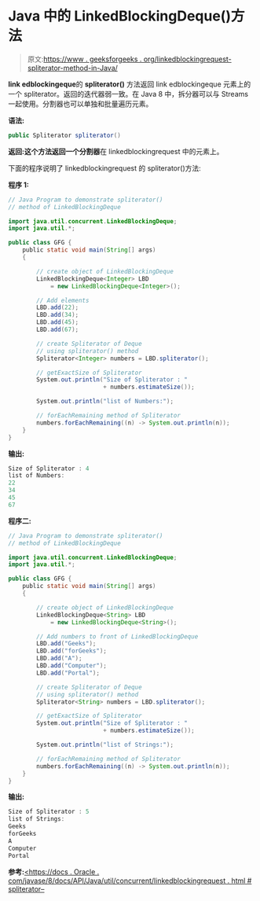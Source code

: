 # Java 中的 LinkedBlockingDeque()方法

> 原文:[https://www . geeksforgeeks . org/linkedblockingrequest-spliterator-method-in-Java/](https://www.geeksforgeeks.org/linkedblockingdeque-spliterator-method-in-java/)

**link edblockingeque**的 **spliterator()** 方法返回 link edblockingeque 元素上的一个 spliterator。返回的迭代器弱一致。在 Java 8 中，拆分器可以与 Streams 一起使用。分割器也可以单独和批量遍历元素。

**语法:**

```java
public Spliterator spliterator()
```

**返回:**这个方法返回一个**分割器**在 linkedblockingrequest 中的元素上。

下面的程序说明了 linkedblockingrequest 的 spliterator()方法:

**程序 1:**

```java
// Java Program to demonstrate spliterator()
// method of LinkedBlockingDeque

import java.util.concurrent.LinkedBlockingDeque;
import java.util.*;

public class GFG {
    public static void main(String[] args)
    {

        // create object of LinkedBlockingDeque
        LinkedBlockingDeque<Integer> LBD
            = new LinkedBlockingDeque<Integer>();

        // Add elements
        LBD.add(22);
        LBD.add(34);
        LBD.add(45);
        LBD.add(67);

        // create Spliterator of Deque
        // using spliterator() method
        Spliterator<Integer> numbers = LBD.spliterator();

        // getExactSize of Spliterator
        System.out.println("Size of Spliterator : "
                           + numbers.estimateSize());

        System.out.println("list of Numbers:");

        // forEachRemaining method of Spliterator
        numbers.forEachRemaining((n) -> System.out.println(n));
    }
}
```

**输出:**

```java
Size of Spliterator : 4
list of Numbers:
22
34
45
67

```

**程序二:**

```java
// Java Program to demonstrate spliterator()
// method of LinkedBlockingDeque

import java.util.concurrent.LinkedBlockingDeque;
import java.util.*;

public class GFG {
    public static void main(String[] args)
    {

        // create object of LinkedBlockingDeque
        LinkedBlockingDeque<String> LBD
            = new LinkedBlockingDeque<String>();

        // Add numbers to front of LinkedBlockingDeque
        LBD.add("Geeks");
        LBD.add("forGeeks");
        LBD.add("A");
        LBD.add("Computer");
        LBD.add("Portal");

        // create Spliterator of Deque
        // using spliterator() method
        Spliterator<String> numbers = LBD.spliterator();

        // getExactSize of Spliterator
        System.out.println("Size of Spliterator : "
                           + numbers.estimateSize());

        System.out.println("list of Strings:");

        // forEachRemaining method of Spliterator
        numbers.forEachRemaining((n) -> System.out.println(n));
    }
}
```

**输出:**

```java
Size of Spliterator : 5
list of Strings:
Geeks
forGeeks
A
Computer
Portal

```

**参考:**[<https://docs . Oracle . com/javase/8/docs/API/Java/util/concurrent/linkedblockingrequest . html # spliterator–](https://docs.oracle.com/javase/8/docs/api/java/util/concurrent/LinkedBlockingDeque.html#spliterator--)